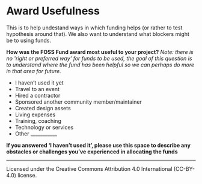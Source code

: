 # Award Usefulness
This is to help undestand ways in which funding helps (or rather to test hypothesis around that).
We also want to understand what blockers might be to using funds.


**How was the FOSS Fund award most useful to your project?**
*Note: there is no 'right or preferred way' for funds to be used, the goal of this question is to understand where the fund has been helpful so we can perhaps do more in that area for future.*
- I haven’t used it yet
- Travel to an event
- Hired a contractor
- Sponsored another community member/maintainer
- Created design assets
- Living expenses 
- Training, coaching
- Technology or services
- Other ___________

**If you answered ‘I haven’t used it’, please use this space to describe any obstacles or challenges you’ve experienced in allocating the funds**
____________




Licensed under the Creative Commons Attribution 4.0 International (CC-BY-4.0) license.
